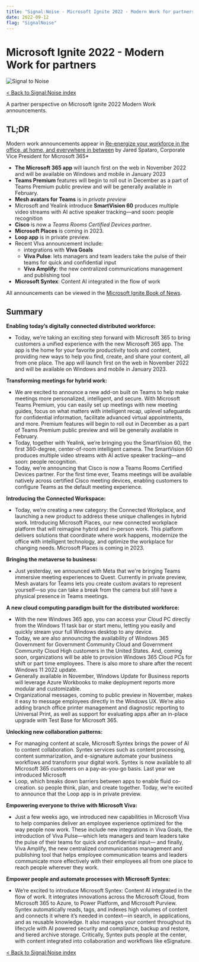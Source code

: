 ```yaml
---
title: "Signal:Noise - Microsoft Ignite 2022 - Modern Work for partners"
date: 2022-09-12
flag: "SignalNoise"
---
```


# Microsoft Ignite 2022 - Modern Work for partners

![Signal to Noise](/PartnerCrucible/Library/signaltonoise-msignite2022.png)

[< Back to Signal:Noise index](/PartnerCrucible/SignaltoNoise)

A partner perspective on Microsoft Ignite 2022 Modern Work announcements.

## TL;DR

Modern work announcements appear in [Re-energize your workforce in the office, at home, and everywhere in between](https://www.microsoft.com/en-us/microsoft-365/blog/2022/10/12/microsoft-365-at-ignite-re-energize-your-workforce-in-the-office-at-home-and-everywhere-in-between/) by Jared Spataro, Corporate Vice President for Microsoft 365*

* **The Microsoft 365 app** will launch first on the web in November 2022 and will be available on Windows and mobile in January 2023
* **Teams Premium** features will begin to roll out in December as a part of Teams Premium public preview and will be generally available in February.
* **Mesh avatars for Teams** is in *private preview*
* Microsoft and Yealink introduce **SmartVision 60** produces multiple video streams with AI active speaker tracking—and soon: people recognition
* **Cisco** is now a *Teams Rooms Certified Devices partner*.
* **Microsoft Places** is coming in 2023.
* **Loop app** is in private preview.
* Recent VIva announcement include:
  - integrations with **Viva Goals**
  - **Viva Pulse**: lets managers and team leaders take the pulse of their teams for quick and confidential input
  - **Viva Amplify**: the new centralized communications management and publishing tool
* **Microsoft Syntex**: Content AI integrated in the flow of work

All announcements can be viewed in the [Microsoft Ignite Book of News](https://news.microsoft.com/ignite-2022-book-of-news/).

## Summary

**Enabling today’s digitally connected distributed workforce:**
* Today, we’re taking an exciting step forward with Microsoft 365 to bring customers a unified experience with the new Microsoft 365 app. The app is the home for your favorite productivity tools and content, providing new ways to help you find, create, and share your content, all from one place. The app will launch first on the web in November 2022 and will be available on Windows and mobile in January 2023.

**Transforming meetings for hybrid work:**
* We are excited to announce a new add-on built on Teams to help make meetings more personalized, intelligent, and secure. With Microsoft Teams Premium, you can easily set up meetings with new meeting guides, focus on what matters with intelligent recap, uplevel safeguards for confidential information, facilitate advanced virtual appointments, and more. Premium features will begin to roll out in December as a part of Teams Premium public preview and will be generally available in February.
* Today, together with Yealink, we’re bringing you the SmartVision 60, the first 360-degree, center-of-room intelligent camera. The SmartVision 60 produces multiple video streams with AI active speaker tracking—and soon: people recognition.
* Today, we’re announcing that Cisco is now a Teams Rooms Certified Devices partner. For the first time ever, Teams meetings will be available natively across certified Cisco meeting devices, enabling customers to configure Teams as the default meeting experience.

**Introducing the Connected Workspace:**
* Today, we’re creating a new category: the Connected Workplace, and launching a new product to address these unique challenges in hybrid work. Introducing Microsoft Places, our new connected workplace platform that will reimagine hybrid and in-person work. This platform delivers solutions that coordinate where work happens, modernize the office with intelligent technology, and optimize the workplace for changing needs. Microsoft Places is coming in 2023.

**Bringing the metaverse to business:**
* Just yesterday, we announced with Meta that we're bringing Teams immersive meeting experiences to Quest. Currently in private preview, Mesh avatars for Teams lets you create custom avatars to represent yourself—so you can take a break from the camera but still have a physical presence in Teams meetings.

**A new cloud computing paradigm built for the distributed workforce:**
* With the new Windows 365 app, you can access your Cloud PC directly from the Windows 11 task bar or start menu, letting you easily and quickly stream your full Windows desktop to any device.
* Today, we are also announcing the availability of Windows 365 Government for Government Community Cloud and Government Community Cloud High customers in the United States. And, coming soon, organizations will be able to provision Windows 365 Cloud PCs for shift or part time employees. There is also more to share after the recent Windows 11 2022 update.
* Generally available in November, Windows Update for Business reports will leverage Azure Workbooks to make deployment reports more modular and customizable.
* Organizational messages, coming to public preview in November, makes it easy to message employees directly in the Windows UX. We’re also adding branch office printer management and diagnostic reporting to Universal Print, as well as support for evaluating apps after an in-place upgrade with Test Base for Microsoft 365.

**Unlocking new collaboration patterns:**
* For managing content at scale, Microsoft Syntex brings the power of AI to content collaboration. Syntex services such as content processing, content summarization, and e-signature automate your business workflows and transform your digital work. Syntex is now available to all Microsoft 365 customers on a pay-as-you-go basis. Last year we introduced Microsoft
* Loop, which breaks down barriers between apps to enable fluid co-creation. so people think, plan, and create together. Today, we’re excited to announce that the Loop app is in private preview.

**Empowering everyone to thrive with Microsoft Viva:**
* Just a few weeks ago, we introduced new capabilities in Microsoft Viva to help companies deliver an employee experience optimized for the way people now work. These include new integrations in Viva Goals, the introduction of Viva Pulse—which lets managers and team leaders take the pulse of their teams for quick and confidential input— and finally,  Viva Amplify, the new centralized communications management and publishing tool that helps employee communication teams and leaders communicate more effectively with their employees all from one place to reach people wherever they work.

**Empower people and automate processes with Microsoft Syntex:**
* We’re excited to introduce Microsoft Syntex: Content AI integrated in the flow of work. It integrates innovations across the Microsoft Cloud, from Microsoft 365 to Azure, to Power Platform, and Microsoft Purview. Syntex automatically reads, tags, and indexes high volumes of content and connects it where it’s needed in context—in search, in applications, and as reusable knowledge. It also manages your content throughout its lifecycle with AI powered security and compliance, backup and restore, and tiered archive storage. Critically, Syntex puts people at the center, with content integrated into collaboration and workflows like eSignature.

[< Back to Signal:Noise index](/PartnerCrucible/SignaltoNoise)

